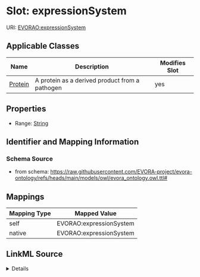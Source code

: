 

# Slot: expressionSystem



URI: [EVORAO:expressionSystem](https://raw.githubusercontent.com/EVORA-project/evora-ontology/refs/heads/main/models/owl/evora_ontology.owl.ttl#expressionSystem)



<!-- no inheritance hierarchy -->





## Applicable Classes

| Name | Description | Modifies Slot |
| --- | --- | --- |
| [Protein](Protein.md) | A protein as a derived product from a pathogen |  yes  |







## Properties

* Range: [String](String.md)





## Identifier and Mapping Information







### Schema Source


* from schema: https://raw.githubusercontent.com/EVORA-project/evora-ontology/refs/heads/main/models/owl/evora_ontology.owl.ttl#




## Mappings

| Mapping Type | Mapped Value |
| ---  | ---  |
| self | EVORAO:expressionSystem |
| native | EVORAO:expressionSystem |




## LinkML Source

<details>
```yaml
name: expressionSystem
from_schema: https://raw.githubusercontent.com/EVORA-project/evora-ontology/refs/heads/main/models/owl/evora_ontology.owl.ttl#
rank: 1000
alias: expressionSystem
domain_of:
- Protein
range: string

```
</details>